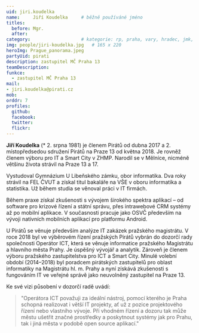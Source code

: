 ```yaml
---
uid: jiri.koudelka
name:     Jiří Koudelka  	# běžně používáné jméno
titles:
  before: Mgr.
  after:
category:                 	# kategorie: rp, praha, vary, hradec, jmk, senat
img: people/jiri-koudelka.jpg   # 165 x 220
heroImg: Prague_panorama.jpeg
partyUid: pirati
description: zastupitel MČ Praha 13
teamDescription:
funkce:
  - zastupitel MČ Praha 13
mail:
- jiri.koudelka@pirati.cz
mob:
orddr: 7
profiles:
  github:       
  facebook:    
  twitter: 		  
  flickr:		  
---
```


**Jiří Koudelka** (* 2. srpna 1981) je členem Pirátů od dubna 2017 a 2. místopředsedou sdružení Pirátů na Praze 13 od května 2018. Je rovněž členem výboru pro IT a Smart City v ZHMP. Narodil se v Mělníce, nicméně většinu života strávil na Praze 13 a 17.

Vystudoval Gymnázium U Libeňského zámku, obor informatika. Dva roky strávil na FEL ČVUT a získal titul bakaláře na VŠE v oboru informatika a statistika. Už během studia se věnoval práci v IT firmách.

Během praxe získal zkušenosti s vývojem širokého spektra aplikací – od software pro krizové řízení a státní správu, přes intrawebové CRM systémy až po mobilní aplikace. V současnosti pracuje jako OSVČ především na vývoji nativních mobilních aplikací pro platformu Android.

U Pirátů se věnuje především analýze IT zakázek pražského magistrátu. V roce 2018 byl ve výběrovém řízení pražských Pirátů vybrán do dozorčí rady společnosti Operátor ICT, která se věnuje informatice pražského Magistrátu a hlavního města Prahy. Je úspěšný vývojář a analytik. Zároveň je členem výboru pražského zastupitelstva pro ICT a Smart City. Minulé volební období (2014–2018) byl poradcem pirátských zastupitelů pro oblast informatiky na Magistrátu hl. m. Prahy a nyní získává zkušenosti s fungováním IT ve veřejné správě jako neuvolněný zastupitel na Praze 13. 

Ke své vizi působení v dozorčí radě uvádí: 
>"Operátora ICT považuji za ideální nástroj, pomocí kterého je Praha schopná realizovat i větší IT projekty, ať už z pozice projektového řízení nebo vlastního vývoje. Při vhodném řízení a dozoru tak může městu ušetřit značné prostředky a poskytnout systémy jak pro Prahu, tak i jiná města v podobě open source aplikací."



